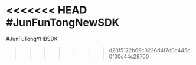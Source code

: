 <<<<<<< HEAD
#JunFunTongNewSDK
=======
#JunFuTongYHBSDK
>>>>>>> d23f5122b69c3226d4f7d0c445c0f00c44c28700
